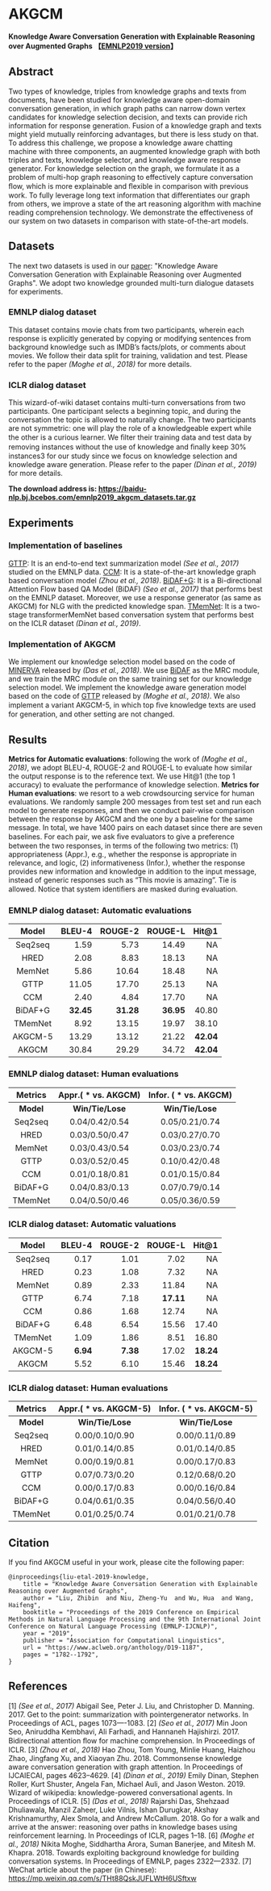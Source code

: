 # AKGCM
**Knowledge Aware Conversation Generation with Explainable Reasoning over Augmented Graphs 【[EMNLP2019 version](https://www.aclweb.org/anthology/D19-1187.pdf)】**

## Abstract
Two types of knowledge, triples from knowledge graphs and texts from documents, have been studied for knowledge aware open-domain conversation generation, in which graph paths can narrow down vertex candidates for knowledge selection decision, and texts can provide rich information for response generation. Fusion of a knowledge graph and texts might yield mutually reinforcing advantages, but there is less study on that. To address this challenge, we propose a knowledge aware chatting machine with three components, an augmented knowledge graph with both triples and texts, knowledge selector, and knowledge aware response generator. For knowledge selection on the graph, we formulate it as a problem of multi-hop graph reasoning to effectively capture conversation ﬂow, which is more explainable and ﬂexible in comparison with previous work. To fully leverage long text information that differentiates our graph from others, we improve a state of the art reasoning algorithm with machine reading comprehension technology. We demonstrate the effectiveness of our system on two datasets in comparison with state-of-the-art models.


## Datasets
The next two datasets is used in our [paper](https://www.aclweb.org/anthology/D19-1187.pdf): "Knowledge Aware Conversation Generation with Explainable Reasoning over Augmented Graphs". We adopt two knowledge grounded multi-turn dialogue datasets for experiments.

### EMNLP dialog dataset
This dataset contains movie chats from two participants, wherein each response is explicitly generated by copying or modifying sentences from background knowledge such as IMDB’s facts/plots, or comments about movies. We follow their data split for training, validation and test. Please refer to the paper *(Moghe et al., 2018)* for more details.

### ICLR dialog dataset
This wizard-of-wiki dataset contains multi-turn conversations from two participants. One participant selects a beginning topic, and during the conversation the topic is allowed to naturally change. The two participants are not symmetric: one will play the role of a knowledgeable expert while the other is a curious learner. We ﬁlter their training data and test data by removing instances without the use of knowledge and ﬁnally keep 30% instances3  for our study since we focus on knowledge selection and knowledge aware generation. Please refer to the paper *(Dinan et al., 2019)* for more details.

**The download address is: https://baidu-nlp.bj.bcebos.com/emnlp2019_akgcm_datasets.tar.gz**

## Experiments
### Implementation of baselines

[GTTP](https://github.com/nikitacs16/q_pointer_generator): It is an end-to-end text summarization model *(See et al., 2017)* studied on the EMNLP data.
[CCM](https://github.com/tuxchow/ccm): It is a state-of-the-art knowledge graph based conversation model *(Zhou et al., 2018)*.
[BiDAF+G](https://github.com/nikitacs16/d_bi_att_flow): It is a Bi-directional Attention Flow based QA Model (BiDAF) *(Seo et al., 2017)* that performs best on the EMNLP dataset. Moreover, we use a response generator (as same as AKGCM) for NLG with the predicted knowledge span.
[TMemNet](https://parl.ai/projects/wizard_of_wikipedia/): It is a two-stage transformerMemNet based conversation system that performs best on the ICLR dataset *(Dinan et al., 2019)*.

### Implementation of AKGCM 
We implement our knowledge selection model based on the code of  [MINERVA](https://github.com/shehzaadzd/MINERVA) released by *(Das et al., 2018)*. We use [BiDAF](https://github.com/nikitacs16/d_bi_att_flow) as the MRC module, and we train the MRC module on the same training set for our knowledge selection model. We implement the knowledge aware generation model based on the code of [GTTP](https://github.com/nikitacs16/q_pointer_generator) released by *(Moghe et al., 2018)*. We also implement a variant AKGCM-5, in which top ﬁve knowledge texts are used for generation, and other setting are not changed.


## Results

**Metrics for Automatic evaluations**: following the work of *(Moghe et al., 2018)*, we adopt BLEU-4, ROUGE-2 and ROUGE-L to evaluate how similar the output response is to the reference text. We use Hit@1 (the top 1 accuracy) to evaluate the performance of knowledge selection.
**Metrics for Human evaluations**: we resort to a web crowdsourcing service for human evaluations. We randomly sample 200 messages from test set and run each model to generate responses, and then we conduct pair-wise comparison between the response by AKGCM and the one by a baseline for the same message. In total, we have 1400 pairs on each dataset since there are seven baselines. For each pair, we ask ﬁve evaluators to give a preference between the two responses, in terms of the following two metrics: (1) appropriateness (Appr.), e.g., whether the response is appropriate in relevance, and logic, (2) informativeness (Infor.), whether the response provides new information and knowledge in addition to the input message, instead of generic responses such as “This movie is amazing”. Tie is allowed. Notice that system identiﬁers are masked during evaluation.

### EMNLP dialog dataset: Automatic evaluations
Model |BLEU-4|ROUGE-2|ROUGE-L|Hit@1
:------:|------:|------:|------:|------:
Seq2seq | 1.59  | 5.73  | 14.49 | NA
HRED    | 2.08  | 8.83  | 18.13 | NA
MemNet  | 5.86  | 10.64 | 18.48 | NA
GTTP    | 11.05 | 17.70 | 25.13 | NA
CCM     | 2.40  | 4.84  | 17.70 | NA
BiDAF+G | **32.45** | **31.28** | **36.95** | 40.80
TMemNet | 8.92  | 13.15 | 19.97 | 38.10
AKGCM-5 | 13.29 |13.12  | 21.22 | **42.04**
AKGCM   | 30.84 | 29.29 | 34.72 | **42.04**


### EMNLP dialog dataset: Human evaluations
Metrics |  Appr.( * vs. AKGCM)  |  Infor. ( * vs. AKGCM)
:------:|:------:|:------:
**Model**|**Win/Tie/Lose**| **Win/Tie/Lose** 
Seq2seq | 0.04/0.42/0.54 | 0.05/0.21/0.74 
HRED    | 0.03/0.50/0.47 | 0.03/0.27/0.70  
MemNet  | 0.03/0.43/0.54 | 0.03/0.23/0.74 
GTTP    | 0.03/0.52/0.45 | 0.10/0.42/0.48  
CCM     | 0.01/0.18/0.81 | 0.01/0.15/0.84  
BiDAF+G | 0.04/0.83/0.13 | 0.07/0.79/0.14 
TMemNet | 0.04/0.50/0.46 | 0.05/0.36/0.59 


### ICLR dialog dataset: Automatic valuations
Model |BLEU-4|ROUGE-2|ROUGE-L|Hit@1
:------:|------:|------:|------:|------:
Seq2seq | 0.17 | 1.01 | 7.02  | NA 
HRED    | 0.23 |1.08  | 7.32  | NA
MemNet  | 0.89 | 2.33 | 11.84 | NA
GTTP    | 6.74 | 7.18 | **17.11** | NA
CCM     | 0.86 | 1.68 | 12.74 | NA 
BiDAF+G | 6.48 | 6.54 | 15.56 | 17.40
TMemNet | 1.09 | 1.86 | 8.51  | 16.80              
AKGCM-5 | **6.94** | **7.38** | 17.02 | **18.24**
AKGCM   | 5.52 | 6.10 | 15.46 | **18.24**


### ICLR dialog dataset: Human evaluations
Metrics |  Appr.( * vs. AKGCM-5)  |  Infor. ( * vs. AKGCM-5)
:------:|:------:|:------:
**Model**|**Win/Tie/Lose**| **Win/Tie/Lose** 
Seq2seq | 0.00/0.10/0.90 | 0.00/0.11/0.89 
HRED    | 0.01/0.14/0.85 | 0.01/0.14/0.85 
MemNet  | 0.00/0.19/0.81 | 0.00/0.17/0.83 
GTTP    | 0.07/0.73/0.20 | 0.12/0.68/0.20 
CCM     | 0.00/0.17/0.83 | 0.00/0.16/0.84 
BiDAF+G | 0.04/0.61/0.35 | 0.04/0.56/0.40 
TMemNet | 0.01/0.25/0.74 | 0.01/0.21/0.78



## Citation
If you find AKGCM useful in your work, please cite the following paper:
```
@inproceedings{liu-etal-2019-knowledge,
    title = "Knowledge Aware Conversation Generation with Explainable Reasoning over Augmented Graphs",
    author = "Liu, Zhibin  and Niu, Zheng-Yu  and Wu, Hua  and Wang, Haifeng",
    booktitle = "Proceedings of the 2019 Conference on Empirical Methods in Natural Language Processing and the 9th International Joint Conference on Natural Language Processing (EMNLP-IJCNLP)",
    year = "2019",
    publisher = "Association for Computational Linguistics",
    url = "https://www.aclweb.org/anthology/D19-1187",
    pages = "1782--1792",
}
```

## References

[1] *(See et al., 2017)* Abigail See, Peter J. Liu, and Christopher D. Manning. 2017. Get to the point: summarization with pointergenerator networks. In Proceedings of ACL, pages 1073—-1083.
[2] *(Seo et al., 2017)* Min Joon Seo, Aniruddha Kembhavi, Ali Farhadi, and Hannaneh Hajishirzi. 2017. Bidirectional attention ﬂow for machine comprehension. In Proceedings of ICLR.
[3] *(Zhou et al., 2018)* Hao Zhou, Tom Young, Minlie Huang, Haizhou Zhao, Jingfang Xu, and Xiaoyan Zhu. 2018. Commonsense knowledge aware conversation generation with graph attention. In Proceedings of IJCAIECAI, pages 4623–4629.
[4] *(Dinan et al., 2019)* Emily Dinan, Stephen Roller, Kurt Shuster, Angela Fan, Michael Auli, and Jason Weston. 2019. Wizard of wikipedia: knowledge-powered conversational agents. In Proceedings of ICLR.
[5] *(Das et al., 2018)* Rajarshi Das, Shehzaad Dhuliawala, Manzil Zaheer, Luke Vilnis, Ishan Durugkar, Akshay Krishnamurthy, Alex Smola, and Andrew McCallum. 2018. Go for a walk and arrive at the answer: reasoning over paths in knowledge bases using reinforcement learning. In Proceedings of ICLR, pages 1–18.
[6] *(Moghe et al., 2018)* Nikita Moghe, Siddhartha Arora, Suman Banerjee, and Mitesh M. Khapra. 2018. Towards exploiting background knowledge for building conversation systems. In Proceedings of EMNLP, pages 2322—2332.
[7] WeChat article about the paper (in Chinese): https://mp.weixin.qq.com/s/THt88QskJUFLWtH6USftxw